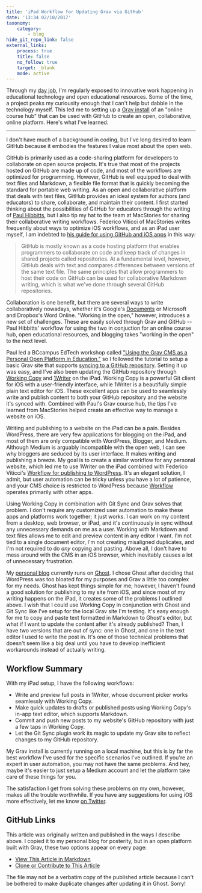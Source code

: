 ```yaml
---
title: 'iPad Workflow for Updating Grav via GitHub'
date: '13:34 02/10/2017'
taxonomy:
    category:
        - blog
hide_git_repo_link: false
external_links:
    process: true
    title: false
    no_follow: true
    target: _blank
    mode: active
---
```


Through my [day job](http://campusmanitoba.ca/), I'm regularly exposed to innovative work happening in educational technology and open educational resources. Some of the time, a project peaks my curiousity enough that I can't help but dabble in the technology myself. This led me to setting up a [Grav install](http://getgrav.org) of an "online course hub" that can be used with GitHub to create an open, collaborative, online platform. Here's what I've learned. 

***

I don't have much of a background in coding, but I've long desired to learn GitHub because it embodies the features I value most about the open web.

GitHub is primarily used as a code-sharing platform for developers to collaborate on open source projects. It's true that most of the projects hosted on GitHub are made up of code, and most of the workflows are optimized for programming. However, GitHub is well equipped to deal with text files and Markdown, a flexible file format that is quickly becoming the standard for portable web writing. As an open and collaborative platform that deals with text files, GitHub provides an ideal system for authors (and educators) to share, collaborate, and maintain their content. I first started thinking about the possibilities of GitHub for educators through the writing of [Paul Hibbitts](http://hibbittsdesign.org/), but I also tip my hat to the team at MacStories for sharing their collaborative writing workflows. Federico Viticci of MacStories writes frequently about ways to optimize iOS workflows, and as an iPad user myself, I am indebted to [his guide for using GitHub and iOS apps](https://www.macstories.net/stories/one-year-of-ipad-pro/7/#github-and-markdown-editing) in this way:

> GitHub is mostly known as a code hosting platform that enables programmers to collaborate on code and keep track of changes in shared projects called repositories. At a fundamental level, however, GitHub deals with text and compares differences between versions of the same text file. The same principles that allow programmers to host their code on GitHub can be used for collaborative Markdown writing, which is what we've done through several GitHub repositories.

Collaboration is one benefit, but there are several ways to write collaboratively nowadays, whether it's Google's [Documents](http://docs.google.com/) or Microsoft and Dropbox's Word Online. "Working in the open," however, introduces a new set of challenges. These are easily solved through Grav and GitHub -- Paul Hibbitts' workflow for using the two in conjuction for an online course hub, open educational resources, and blogging takes "working in the open" to the next level.

Paul led a BCcampus EdTech workshop called ["Using the Grav CMS as a Personal Open Platform in Education,"](https://edtech.bccampus.ca/2017/01/05/grav-cms-edtech-demo/) so I followed the tutorial to setup a basic Grav site that supports [syncing to a GitHub repository](https://github.com/trent-gill/grav-skeleton-oer-content-space-site). Setting it up was easy, and I've also been updating the GitHub repository through [Working Copy](https://workingcopyapp.com/) and [1Writer](http://1writerapp.com/) on the iPad. Working Copy is a powerful Git client for iOS with a user-friendly interface, while 1Writer is a beautifully simple plain text editor for iOS. These excellent apps can be used to seamlessly write and publish content to both your GitHub repository and the website it's synced with. Combined with Paul's Grav course hub, the tips I've learned from MacStories helped create an effective way to manage a website on iOS. 

Writing and publishing to a website on the iPad can be a pain. Besides WordPress, there are very few applications for blogging on the iPad, and most of them are only compatible with WordPress, Blogger, and Medium. Although Medium is arguably incompatible with the open web, I can see why bloggers are seduced by its user interface. It makes writing and publishing a breeze. My goal is to create a similar workflow for any personal website, which led me to use 1Writer on the iPad combined with Federico Viticci's [Workflow for publishing to WordPress](https://www.macstories.net/ios/publishing-articles-to-wordpress-with-workflow-on-ios/). It's an elegant solution, I admit, but user automation can be tricky unless you have a lot of patience, and your CMS choice is restricted to WordPress because [Workflow](http://workflow.is) operates primarily with other apps.  

Using Working Copy in combination with Git Sync and Grav solves that problem. I don't require any customized user automation to make these apps and platforms work together; it just works. I can work on my content from a desktop, web browser, or iPad, and it's continuously in sync without any unnecessary demands on me as a user. Working with Markdown and text files allows me to edit and preview content in any editor I want. I'm not tied to a single document editor, I'm not creating misaligned duplicates, and I'm not required to do *any* copying and pasting. Above all, I don't have to mess around with the CMS in an iOS browser, which inevitably causes a lot of unnecessary frustration. 

My [personal blog](http://blog.trentgill.ca/) currently runs on [Ghost](http://ghost.org). I chose Ghost after deciding that WordPress was too bloated for my purposes and Grav a little too complex for my needs. Ghost has kept things simple for me; however, I haven't found a good solution for publishing to my site from iOS, and since most of my writing happens on the iPad, it creates some of the problems I outlined above. I wish that I could use Working Copy in conjunction with Ghost and Git Sync like I've setup for the local Grav site I'm testing. It's easy enough for me to copy and paste text formatted in Markdown to Ghost's editor, but what if I want to update the content after it's already published? Then, I have two versions that are out of sync: one in Ghost, and one in the text editor I used to write the post in. It's one of those technical problems that doesn't seem like a big deal until you have to develop inefficient workarounds instead of actually writing. 

## Workflow Summary

With my iPad setup, I have the following workflows:

* Write and preview full posts in 1Writer, whose document picker works seamlessly with Working Copy. 
* Make quick updates to drafts or published posts using Working Copy's in-app text editor, which supports Markdown. 
* Commit and push new posts to my website's GitHub repository with just a few taps in Working Copy. 
* Let the Git Sync plugin work its magic to update my Grav site to reflect changes to my GitHub repository. 

My Grav install is currently running on a local machine, but this is by far the best workflow I've used for the specific scenarios I've outlined. If you're an expert in user automation, you may not have the same problems. And hey, maybe it's easier to just setup a Medium account and let the platform take care of these things for you. 

The satisfaction I get from solving these problems on my own, however, makes all the trouble worthwhile. If you have any suggestions for using iOS more effectively, let me know [on Twitter](http://Twitter.com/trent_g). 

## GitHub Links

This article was originally written and published in the ways I describe above. I copied it to my personal blog for posterity, but in an open platform built with Grav, these two options appear on every page:

* [View This Article in Markdown](https://raw.githubusercontent.com/trent-gill/grav-skeleton-oer-content-space-site/master/pages/02.blog/grav-git-ipad-workflow/blog_item.md)
* [Clone or Contribute to This Article](https://github.com/trent-gill/grav-skeleton-oer-content-space-site/blob/master/pages/02.blog/grav-git-ipad-workflow/blog_item.md)

The file may not be a verbatim copy of the published article because I can't be bothered to make duplicate changes after updating it in Ghost. Sorry!